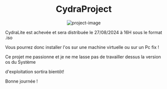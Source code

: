 <h1 align="center" id="title">CydraProject</h1>

<p align="center"><img src="https://raw.githubusercontent.com/acth2/CydraProject/main/imgs/test.png" alt="project-image"></p>

<p>CydraLite est achevée et sera distribuée le 27/08/2024 à 16H sous le format .iso</p>
<p>Vous pourrez donc installer l'os sur une machine virtuelle ou sur un Pc fix !</p>
<p></p>
<p>Ce projet me passionne et je ne me lasse pas de travailler dessus la version os du Système</p>
<p>d'exploitation sortira bientôt!</p>
<p></p>
<p>Bonne journée !</p>
